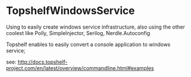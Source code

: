 # TopshelfWindowsService
Using to easily create windows service infrastructure, 
also using the other coolest like Polly, SimpleInjector, Serilog, Nerdle.Autoconfig

Topshelf enables to easily convert a console application to windows service;

see: http://docs.topshelf-project.com/en/latest/overview/commandline.html#examples

